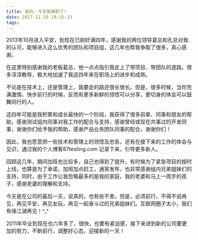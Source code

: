 ```yaml
---
title: 是的，今天我离职了!
date: 2017-11-10 18:35:13
tags:
---
```

2013年10月进入平安，到现在已刚好满四年，感谢我的两位领导葛总和孔总对我的认可，能够进入这么优秀的团队和项目组，这几年也帮我争取了很多，真心感谢。

在这里特别感谢我的老板葛总，他一点点指引我走上了带项目、带团队的道路。很多淳淳教导，极大地加速了我这四年来在职场上的进步和成熟。

不论是在技术上，还是管理上，我要走的路还很长很长。但是，很多时候，当你充满激情、快步前行的时候，反而有更多新鲜的领悟可以分享，更切身的体会可以鼓舞同行的人。

这四年可能是我积累和成长最快的一个阶段，我获得了很多前辈、同事和朋友的帮助，感谢测试组内同事对我工作的配合与支持，感谢曾经或现在共事过的开发同事，谢谢你们给予我的帮助，感谢产品业务团队同事的配合，谢谢你们！

因此，我也愿意把一些技术和管理上的领悟及忠告，还有在接下来的工作的体会与见识，通过我的个人博客87testing.com 记录下来，引导更多新人。

回顾这几年，期间加班也比较多，自己也得到了提升，有时候为了紧急项目的按时上线，也算是为了承诺，加班加点赶工，通宵发布，也非常感谢组内兄弟姐妹们的支持，同时，由于工作让我忽略最多的是我的家庭，我的老婆和马上一周岁的孩子，感谢老婆的理解和支持。

今天是在公司的最后一天，说真的，也有些不舍。但是，必须前行，不得不说再见，再见平安，再见友玩，再见一起奋斗过的兄弟姐妹们。互联网圈子太小，我们有缘江湖再见！^_^

2011年毕业到现在也六年多了，很快，也要有紧迫感，接下来进到新的公司要更加的努力，不断前行，调整好心态，迎接新的一天！ 